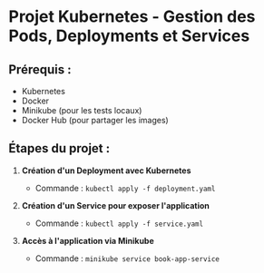 # Projet Kubernetes - Gestion des Pods, Deployments et Services

## Prérequis :
- Kubernetes
- Docker
- Minikube (pour les tests locaux)
- Docker Hub (pour partager les images)

## Étapes du projet :

1. **Création d'un Deployment avec Kubernetes**
   - Commande : `kubectl apply -f deployment.yaml`

2. **Création d'un Service pour exposer l'application**
   - Commande : `kubectl apply -f service.yaml`
   
3. **Accès à l'application via Minikube**
   - Commande : `minikube service book-app-service`
